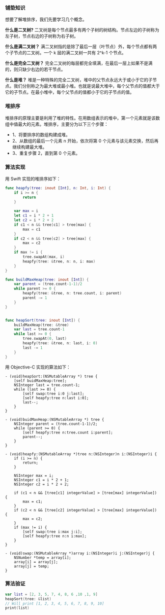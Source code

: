 ### 铺垫知识

想要了解堆排序，我们先要学习几个概念。

**什么是二叉树?** 二叉树是每个节点最多有两个子树的树结构。节点左边的子树称为左子树，节点右边的子树称为右子树。

**什么是满二叉树？** 满二叉树指的是除了最后一层（叶节点）外，每个节点都有两个子节点的二叉树。一个 k 层的满二叉树一共有 2^k-1 个节点。

**什么是完全二叉树？** 完全二叉树的每层都完全填满，在最后一层上如果不是满的，则只缺少右边的若干节点。

**什么是堆？**  堆是一种特殊的完全二叉树，堆中的父节点永远大于或小于它的子节点。我们分别称之为最大堆或最小堆。也就是说最大堆中，每个父节点的值都大于它的子节点。在最小堆中，每个父节点的值都小于它的子节点的值。


### 堆排序

堆排序的原理主要是利用了堆的特性。在用数组表示的堆中，第一个元素就是该数组中值最大的元素。堆排序，主要分为以下三个步骤：

- 1、将要排序的数组构建成堆。
- 2、从数组的最后一个元素 n 开始，依次将第 0 个元素与该元素交换，然后再继续构建最大堆。
- 3、重复步骤 2，直到第 0 个元素。


### 算法实现

用 Swift 实现的堆排序如下：

```swift
func heapfy(tree: inout [Int], n: Int, i: Int) {
    if i >= n {
        return
    }
    
    var max = i
    let c1 = i * 2 + 1
    let c2 = i * 2 + 2
    if c1 < n && tree[c1] > tree[max] {
        max = c1
    }
    if c2 < n && tree[c2] > tree[max] {
        max = c2
    }
    if max != i {
        tree.swapAt(max, i)
        heapfy(tree: &tree, n: n, i: max)
    }
}

func buildMaxHeap(tree: inout [Int]) {
    var parent = (tree.count-1-1)/2
    while parent >= 0 {
        heapfy(tree: &tree, n: tree.count, i: parent)
        parent -= 1
    }
}


func heapSort(tree: inout [Int]) {
    buildMaxHeap(tree: &tree)
    var last = tree.count-1
    while last >= 0 {
        tree.swapAt(0, last)
        heapfy(tree: &tree, n: last, i: 0)
        last -= 1
    }
}
```

用 Objective-C 实现的算法如下：

```objc
- (void)heapSort:(NSMutableArray *) tree {
    [self buidMaxHeap:tree];
    NSInteger last = tree.count-1;
    while (last >= 0) {
        [self swap:tree i:0 j:last];
        [self heapfy:tree n:last i:0];
        last--;
    }
}

- (void)buidMaxHeap:(NSMutableArray *) tree {
    NSInteger parent = (tree.count-1-1)/2;
    while (parent >= 0) {
        [self heapfy:tree n:tree.count i:parent];
        parent--;
    }
}

- (void)heapfy:(NSMutableArray *)tree n:(NSInteger)n i:(NSInteger)i {
    if (i >= n) {
        return;
    }
    
    NSInteger max = i;
    NSInteger c1 = i * 2 + 1;
    NSInteger c2 = i * 2 + 2;
    
    if (c1 < n && [tree[c1] integerValue] > [tree[max] integerValue]) {
        max = c1;
    }
    if (c2 < n && [tree[c2] integerValue] > [tree[max] integerValue]) {
        max = c2;
    }
    if (max != i) {
        [self swap:tree i:max j:i];
        [self heapfy:tree n:n i:max];
    }
}

- (void)swap:(NSMutableArray *)array i:(NSInteger)i j:(NSInteger)j {
    NSNumber *temp = array[i];
    array[i] = array[j];
    array[j] = temp;
}
```

### 算法验证

```swift
var list = [2, 3, 5, 7, 4, 8, 6 ,10 ,1, 9]
heapSort(tree: &list)
// Will print [1, 2, 3, 4, 5, 6, 7, 8, 9, 10]
print(list)
```
